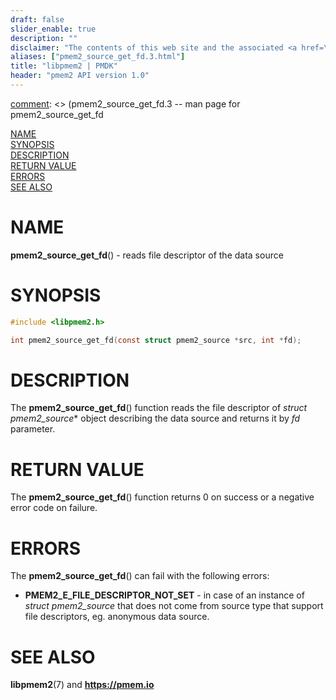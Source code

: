 ```yaml
---
draft: false
slider_enable: true
description: ""
disclaimer: "The contents of this web site and the associated <a href=\"https://github.com/pmem\">GitHub repositories</a> are BSD-licensed open source."
aliases: ["pmem2_source_get_fd.3.html"]
title: "libpmem2 | PMDK"
header: "pmem2 API version 1.0"
---
```


[comment]: <> (SPDX-License-Identifier: BSD-3-Clause)
[comment]: <> (Copyright 2020-2023, Intel Corporation)

[comment]: <> (pmem2_source_get_fd.3 -- man page for pmem2_source_get_fd

[NAME](#name)<br />
[SYNOPSIS](#synopsis)<br />
[DESCRIPTION](#description)<br />
[RETURN VALUE](#return-value)<br />
[ERRORS](#errors)<br />
[SEE ALSO](#see-also)<br />

# NAME #

**pmem2_source_get_fd**() - reads file descriptor of the data source

# SYNOPSIS #

```c
#include <libpmem2.h>

int pmem2_source_get_fd(const struct pmem2_source *src, int *fd);
```

# DESCRIPTION #

The **pmem2_source_get_fd**() function reads the file descriptor of
*struct pmem2_source** object describing the data source and returns it
by *fd* parameter.

# RETURN VALUE #

The **pmem2_source_get_fd**() function returns 0 on success
or a negative error code on failure.

# ERRORS #

The **pmem2_source_get_fd**() can fail with the following errors:

* **PMEM2_E_FILE_DESCRIPTOR_NOT_SET** - in case of an instance of
*struct pmem2_source* that does not come from source type that
support file descriptors, eg. anonymous data source.

# SEE ALSO #

**libpmem2**(7) and **<https://pmem.io>**
